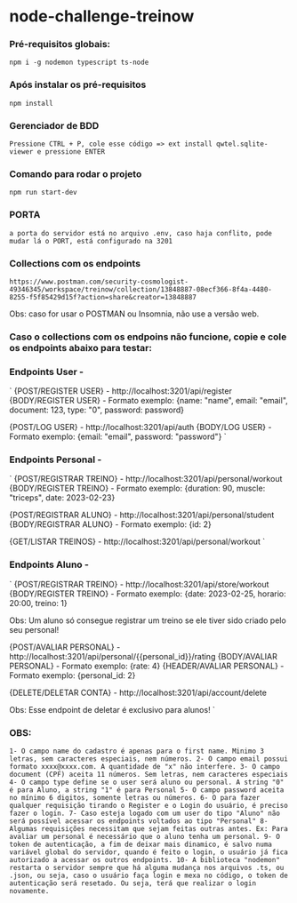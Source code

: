 # node-challenge-treinow

### Pré-requisitos globais:
`npm i -g nodemon typescript ts-node`
### Após instalar os pré-requisitos
`npm install`
### Gerenciador de BDD
`Pressione CTRL + P, cole esse código => ext install qwtel.sqlite-viewer e pressione ENTER`
### Comando para rodar o projeto
`npm run start-dev`
### PORTA
`a porta do servidor está no arquivo .env, caso haja conflito, pode mudar lá o PORT, está configurado na 3201`

### Collections com os endpoints
`https://www.postman.com/security-cosmologist-49346345/workspace/treinow/collection/13848887-08ecf366-8f4a-4480-8255-f5f85429d15f?action=share&creator=13848887`

Obs: caso for usar o POSTMAN ou Insomnia, não use a versão web.

### Caso o collections com os endpoins não funcione, copie e cole os endpoints abaixo para testar:
### Endpoints User -
`
{POST/REGISTER USER} - http://localhost:3201/api/register
{BODY/REGISTER USER} - Formato exemplo: {name: "name", email: "email", document: 123, type: "0", password: password}

{POST/LOG USER} - http://localhost:3201/api/auth
{BODY/LOG USER} - Formato exemplo: {email: "email", password: "password"}
`

### Endpoints Personal -
`
{POST/REGISTRAR TREINO} - http://localhost:3201/api/personal/workout
{BODY/REGISTER TREINO} - Formato exemplo: {duration: 90, muscle: "triceps", date: 2023-02-23}

{POST/REGISTRAR ALUNO} - http://localhost:3201/api/personal/student
{BODY/REGISTRAR ALUNO} - Formato exemplo: {id: 2}

{GET/LISTAR TREINOS} - http://localhost:3201/api/personal/workout
`

### Endpoints Aluno -
`
{POST/REGISTRAR TREINO} - http://localhost:3201/api/store/workout
{BODY/REGISTER TREINO} - Formato exemplo: {date: 2023-02-25, horario: 20:00, treino: 1}

Obs: Um aluno só consegue registrar um treino se ele tiver sido criado pelo seu personal!

{POST/AVALIAR PERSONAL} - http://localhost:3201/api/personal/{{personal_id}}/rating
{BODY/AVALIAR PERSONAL} - Formato exemplo: {rate: 4}
{HEADER/AVALIAR PERSONAL} - Formato exemplo: {personal_id: 2}

{DELETE/DELETAR CONTA} - http://localhost:3201/api/account/delete

Obs: Esse endpoint de deletar é exclusivo para alunos!
`

### OBS:

`
1- O campo name do cadastro é apenas para o first name. Minimo 3 letras, sem caracteres especiais, nem números.
2- O campo email possui formato xxxx@xxxx.com. A quantidade de "x" não interfere.
3- O campo document (CPF) aceita 11 números. Sem letras, nem caracteres especiais
4- O campo type define se o user será aluno ou personal. A string "0" é para Aluno, a string "1" é para Personal
5- O campo password aceita no mínimo 6 digitos, somente letras ou números.
6- O para fazer qualquer requisição tirando o Register e o Login do usuário, é preciso fazer o login.
7- Caso esteja logado com um user do tipo "Aluno" não será possível acessar os endpoints voltados ao tipo "Personal"
8- Algumas requisições necessitam que sejam feitas outras antes. Ex: Para avaliar um personal é necessário que o aluno tenha um personal.
9- O token de autenticação, a fim de deixar mais dinamico, é salvo numa variável global do servidor, quando é feito o login, o usuário já fica autorizado a acessar os outros endpoints.
10- A biblioteca "nodemon" restarta o servidor sempre que há alguma mudança nos arquivos .ts, ou .json, ou seja, caso o usuário faça login e mexa no código, o token de autenticação será resetado. Ou seja, terá que realizar o login novamente.
`